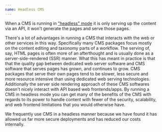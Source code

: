 ```yaml
---
name: Headless CMS
---
```


When a CMS is running in ["headless" mode](https://en.wikipedia.org/wiki/Headless_software) it is only serving up the content via an API, it won't generate the pages and serve those pages.

There's a lot of advantages in running a CMS that interacts with the web or other services in this way. Specifically many CMS packages focus mostly on the content editing and taxonomy parts of a workflow. The serving of, say, HTML pages is often more of an afterthought and is usually done as a server-side-rendered (SSR) manner. What this has meant in practice is that that the quality gap between dedicated web server software and CMS software that serves pages has grown, and continues to grow. CMS packages that serve their own pages tend to be slower, less secure and more resource intensive than using dedicated web serving technologies. Additionally the server side rendering approach of these CMS softwares doesn't nicely interact with API based web frontends/apps. By running a CMS in headless mode you can get many of the benefits of the CMS with regards to its power to handle content with fewer of the security, scalability, and web frontend limitations that you would otherwise have.

We frequently use CMS in a headless manner because we have found it has allowed us far more secure deployments and has reduced our costs internally.
